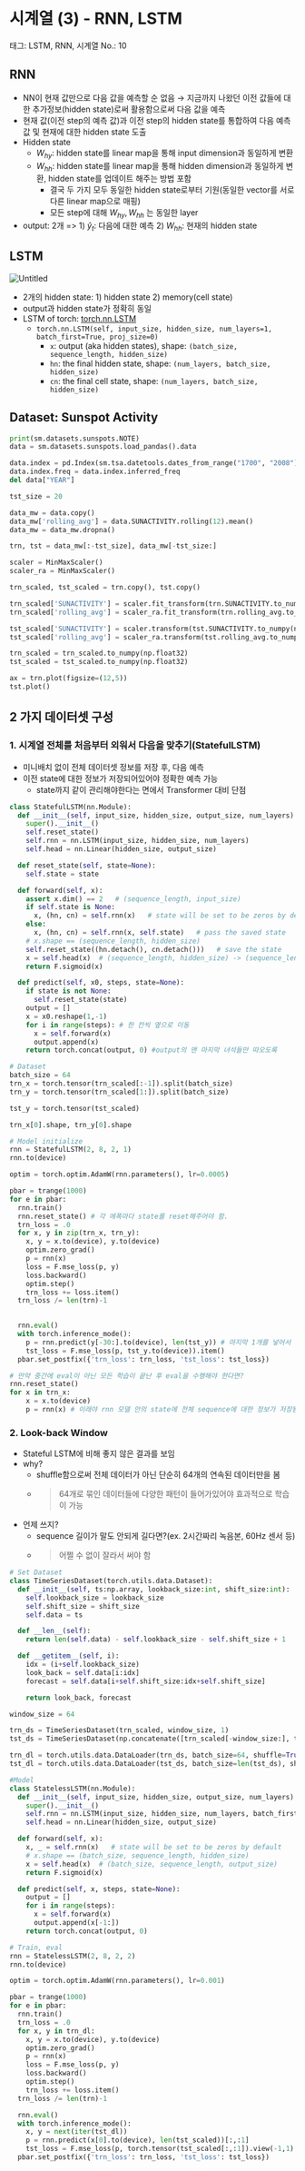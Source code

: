 # 시계열 (3) - RNN, LSTM

태그: LSTM, RNN, 시계열
No.: 10

## RNN

- NN이 현재 값만으로 다음 값을 예측할 순 없음 
→ 지금까지 나왔던 이전 값들에 대한 추가정보(hidden state)로써 활용함으로써 다음 값을 예측
- 현재 값(이전 step의 예측 값)과 이전 step의 hidden state를 통합하여 다음 예측값 및 현재에 대한 hidden state 도출
- Hidden state
    - $W_{hy}$: hidden state를 linear map을 통해 input dimension과 동일하게 변환
    - $W_{hh}$: hidden state를 linear map을 통해 hidden dimension과 동일하게 변환, hidden state를 업데이트 해주는 방법 포함
        - 결국 두 가지 모두 동일한 hidden state로부터 기원(동일한 vector를 서로 다른 linear map으로 매핑)
        - 모든 step에 대해 $W_{hy}, W_{hh}$ 는 동일한 layer
- output: 2개 => 1) $\hat{y}_t$: 다음에 대한 예측 2) $W_{hh}$: 현재의 hidden state

## LSTM

![Untitled](%E1%84%89%E1%85%B5%E1%84%80%E1%85%A8%E1%84%8B%E1%85%A7%E1%86%AF%20(3)%20-%20RNN,%20LSTM%204357107a4991455c8ff0128031c77162/Untitled.png)

- 2개의 hidden state: 1) hidden state 2) memory(cell state)
- output과 hidden state가 정확히 동일
- LSTM of torch: [torch.nn.LSTM](https://pytorch.org/docs/stable/generated/torch.nn.LSTM.html)
    - `torch.nn.LSTM(self, input_size, hidden_size, num_layers=1, batch_first=True, proj_size=0)`
        - `x`: output (aka hidden states), shape: `(batch_size, sequence_length, hidden_size)`
        - `hn`: the final hidden state, shape: `(num_layers, batch_size, hidden_size)`
        - `cn`: the final cell state, shape: `(num_layers, batch_size, hidden_size)`
    

## Dataset: Sunspot Activity

```python
print(sm.datasets.sunspots.NOTE)
data = sm.datasets.sunspots.load_pandas().data

data.index = pd.Index(sm.tsa.datetools.dates_from_range("1700", "2008"))
data.index.freq = data.index.inferred_freq
del data["YEAR"]

tst_size = 20

data_mw = data.copy()
data_mw['rolling_avg'] = data.SUNACTIVITY.rolling(12).mean()
data_mw = data_mw.dropna()

trn, tst = data_mw[:-tst_size], data_mw[-tst_size:]

scaler = MinMaxScaler()
scaler_ra = MinMaxScaler()

trn_scaled, tst_scaled = trn.copy(), tst.copy()

trn_scaled['SUNACTIVITY'] = scaler.fit_transform(trn.SUNACTIVITY.to_numpy(np.float32).reshape(-1,1))
trn_scaled['rolling_avg'] = scaler_ra.fit_transform(trn.rolling_avg.to_numpy(np.float32).reshape(-1,1))

tst_scaled['SUNACTIVITY'] = scaler.transform(tst.SUNACTIVITY.to_numpy(np.float32).reshape(-1,1))
tst_scaled['rolling_avg'] = scaler_ra.transform(tst.rolling_avg.to_numpy(np.float32).reshape(-1,1))

trn_scaled = trn_scaled.to_numpy(np.float32)
tst_scaled = tst_scaled.to_numpy(np.float32)

ax = trn.plot(figsize=(12,5))
tst.plot()
```

## 2 가지 데이터셋 구성

### 1. 시계열 전체를 처음부터 외워서 다음을 맞추기(StatefulLSTM)

- 미니배치 없이 전체 데이터셋 정보를 저장 후, 다음 예측
- 이전 state에 대한 정보가 저장되어있어야 정확한 예측 가능
    - state까지 같이 관리해야한다는 면에서 Transformer 대비 단점

```python
class StatefulLSTM(nn.Module):
  def __init__(self, input_size, hidden_size, output_size, num_layers):
    super().__init__()
    self.reset_state()
    self.rnn = nn.LSTM(input_size, hidden_size, num_layers)
    self.head = nn.Linear(hidden_size, output_size)

  def reset_state(self, state=None):
    self.state = state

  def forward(self, x):
    assert x.dim() == 2   # (sequence_length, input_size)
    if self.state is None:
      x, (hn, cn) = self.rnn(x)   # state will be set to be zeros by default
    else:
      x, (hn, cn) = self.rnn(x, self.state)   # pass the saved state
    # x.shape == (sequence_length, hidden_size)
    self.reset_state((hn.detach(), cn.detach()))   # save the state
    x = self.head(x)  # (sequence_length, hidden_size) -> (sequence_length, output_size)
    return F.sigmoid(x)

  def predict(self, x0, steps, state=None):
    if state is not None:
      self.reset_state(state)
    output = []
    x = x0.reshape(1,-1)
    for i in range(steps): # 한 칸씩 옆으로 이동
      x = self.forward(x)
      output.append(x)
    return torch.concat(output, 0) #output의 맨 마지막 녀석들만 따오도록

# Dataset
batch_size = 64
trn_x = torch.tensor(trn_scaled[:-1]).split(batch_size)
trn_y = torch.tensor(trn_scaled[1:]).split(batch_size)

tst_y = torch.tensor(tst_scaled)

trn_x[0].shape, trn_y[0].shape

# Model initialize
rnn = StatefulLSTM(2, 8, 2, 1)
rnn.to(device)

optim = torch.optim.AdamW(rnn.parameters(), lr=0.0005)

pbar = trange(1000)
for e in pbar:
  rnn.train()
  rnn.reset_state() # 각 에폭마다 state를 reset해주어야 함. 
  trn_loss = .0
  for x, y in zip(trn_x, trn_y):
    x, y = x.to(device), y.to(device)
    optim.zero_grad()
    p = rnn(x)
    loss = F.mse_loss(p, y)
    loss.backward()
    optim.step()
    trn_loss += loss.item()
  trn_loss /= len(trn)-1

  
  rnn.eval()
  with torch.inference_mode():
    p = rnn.predict(y[-30:].to(device), len(tst_y)) # 마지막 1개를 넣어서 뒤에 20개를 예측
    tst_loss = F.mse_loss(p, tst_y.to(device)).item()
  pbar.set_postfix({'trn_loss': trn_loss, 'tst_loss': tst_loss})

# 만약 중간에 eval이 아닌 모든 학습이 끝난 후 eval을 수행해야 한다면? 
rnn.reset_state()
for x in trn_x:
    x = x.to(device)
    p = rnn(x) # 이래야 rnn 모델 안의 state에 전체 sequence에 대한 정보가 저장됨
```

### 2. **Look-back Window**

- Stateful LSTM에 비해 좋지 않은 결과를 보임
- why?
    - shuffle함으로써 전체 데이터가 아닌 단순히 64개의 연속된 데이터만을 봄
    - > 64개로 묶인 데이터들에 다양한 패턴이 들어가있어야 효과적으로 학습이 가능
- 언제 쓰지?
    - sequence 길이가 말도 안되게 길다면?(ex. 2시간짜리 녹음본, 60Hz 센서 등)
    - > 어쩔 수 없이 잘라서 써야 함
    

```python
# Set Dataset
class TimeSeriesDataset(torch.utils.data.Dataset):
  def __init__(self, ts:np.array, lookback_size:int, shift_size:int):
    self.lookback_size = lookback_size
    self.shift_size = shift_size
    self.data = ts

  def __len__(self):
    return len(self.data) - self.lookback_size - self.shift_size + 1

  def __getitem__(self, i):
    idx = (i+self.lookback_size)
    look_back = self.data[i:idx]
    forecast = self.data[i+self.shift_size:idx+self.shift_size]

    return look_back, forecast

window_size = 64

trn_ds = TimeSeriesDataset(trn_scaled, window_size, 1)
tst_ds = TimeSeriesDataset(np.concatenate([trn_scaled[-window_size:], tst_scaled], axis=0), window_size, 1)

trn_dl = torch.utils.data.DataLoader(trn_ds, batch_size=64, shuffle=True)
tst_dl = torch.utils.data.DataLoader(tst_ds, batch_size=len(tst_ds), shuffle=False)

#Model
class StatelessLSTM(nn.Module):
  def __init__(self, input_size, hidden_size, output_size, num_layers):
    super().__init__()
    self.rnn = nn.LSTM(input_size, hidden_size, num_layers, batch_first=True)
    self.head = nn.Linear(hidden_size, output_size)

  def forward(self, x):
    x, _ = self.rnn(x)   # state will be set to be zeros by default
    # x.shape == (batch_size, sequence_length, hidden_size)
    x = self.head(x)  # (batch_size, sequence_length, output_size)
    return F.sigmoid(x)

  def predict(self, x, steps, state=None):
    output = []
    for i in range(steps):
      x = self.forward(x)
      output.append(x[-1:])
    return torch.concat(output, 0)

# Train, eval
rnn = StatelessLSTM(2, 8, 2, 2)
rnn.to(device)

optim = torch.optim.AdamW(rnn.parameters(), lr=0.001)

pbar = trange(1000)
for e in pbar:
  rnn.train()
  trn_loss = .0
  for x, y in trn_dl:
    x, y = x.to(device), y.to(device)
    optim.zero_grad()
    p = rnn(x)
    loss = F.mse_loss(p, y)
    loss.backward()
    optim.step()
    trn_loss += loss.item()
  trn_loss /= len(trn)-1

  rnn.eval()
  with torch.inference_mode():
    x, y = next(iter(tst_dl))
    p = rnn.predict(x[0].to(device), len(tst_scaled))[:,:1]
    tst_loss = F.mse_loss(p, torch.tensor(tst_scaled[:,:1]).view(-1,1).to(device)).item()
  pbar.set_postfix({'trn_loss': trn_loss, 'tst_loss': tst_loss})
```